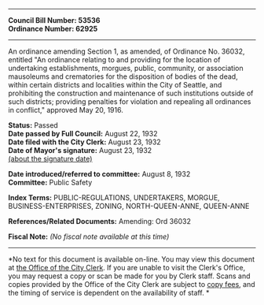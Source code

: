 * * * * *  
  
**Council Bill Number: [](#h0)[](#h2)53536**   
**Ordinance Number: 62925**  
  
* * * * *  
  
An ordinance amending Section 1, as amended, of Ordinance No. 36032, entitled "An ordinance relating to and providing for the location of undertaking establishments, morgues, public, community, or association mausoleums and crematories for the disposition of bodies of the dead, within certain districts and localities within the City of Seattle, and prohibiting the construction and maintenance of such institutions outside of such districts; providing penalties for violation and repealing all ordinances in conflict," approved May 20, 1916.  
  
**Status:** Passed   
**Date passed by Full Council:** August 22, 1932   
**Date filed with the City Clerk:** August 23, 1932   
**Date of Mayor's signature:** August 23, 1932   
[(about the signature date)](/~public/approvaldate.htm)   
  
  
**Date introduced/referred to committee:** August 8, 1932   
**Committee:** Public Safety   
  
**Index Terms:** PUBLIC-REGULATIONS, UNDERTAKERS, MORGUE, BUSINESS-ENTERPRISES, ZONING, NORTH-QUEEN-ANNE, QUEEN-ANNE  
  
**References/Related Documents:** Amending: Ord 36032  
  
**Fiscal Note:** *(No fiscal note available at this time)*  
  
* * * * *  
  
*No text for this document is available on-line. You may view this document at [the Office of the City Clerk](http://www.seattle.gov/leg/clerk/contactUs.htm). If you are unable to visit the Clerk's Office, you may request a copy or scan be made for you by Clerk staff. Scans and copies provided by the Office of the City Clerk are subject to [copy fees](http://clerk.seattle.gov/~public/clerkfees.htm), and the timing of service is dependent on the availability of staff. *  
  
  
